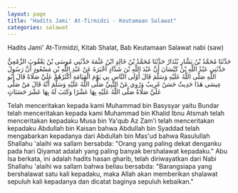 ```yaml
---
layout: page
title: "Hadits Jami' At-Tirmidzi - Keutamaan Salawat"
categories: salawat
---
```


Hadits Jami' At-Tirmidzi, Kitab Shalat, Bab Keutamaan Salawat nabi (saw)

<p class="arab">
حَدَّثَنَا مُحَمَّدُ بْنُ بَشَّارٍ بُنْدَارٌ حَدَّثَنَا مُحَمَّدُ بْنُ خَالِدٍ ابْنُ عَثْمَةَ حَدَّثَنِي مُوسَى بْنُ يَعْقُوبَ الزَّمْعِيُّ حَدَّثَنِي عَبْدُ اللَّهِ بْنُ كَيْسَانَ أَنَّ عَبْدَ اللَّهِ بْنَ شَدَّادٍ أَخْبَرَهُ عَنْ عَبْدِ اللَّهِ بْنِ مَسْعُودٍ أَنَّ رَسُولَ اللَّهِ صَلَّى اللَّهُ عَلَيْهِ وَسَلَّمَ قَالَ أَوْلَى النَّاسِ بِي يَوْمَ الْقِيَامَةِ أَكْثَرُهُمْ عَلَيَّ صَلَاةً قَالَ أَبُو عِيسَى هَذَا حَدِيثٌ حَسَنٌ غَرِيبٌ وَرُوِي عَنْ النَّبِيِّ صَلَّى اللَّهُ عَلَيْهِ وَسَلَّمَ أَنَّهُ قَالَ مَنْ صَلَّى عَلَيَّ صَلَاةً صَلَّى اللَّهُ عَلَيْهِ بِهَا عَشْرًا وَكَتَبَ لَهُ بِهَا عَشْرَ حَسَنَاتٍ
</p>

Telah menceritakan kepada kami Muhammad bin Basysyar yaitu Bundar telah menceritakan kepada kami Muhammad bin Khalid Ibnu Atsmah telah menceritakan kepadaku Musa bin Ya'qub Az Zam'i telah menceritakan kepadaku Abdullah bin Kaisan bahwa Abdullah bin Syaddad telah mengabarkan kepadanya dari Abdullah bin Mas'ud bahwa Rasulullah Shallahu 'alaihi wa sallam bersabda: "Orang yang paling dekat denganku pada hari Qiyamat adalah yang paling banyak bershalawat kepadaku." Abu Isa berkata, ini adalah hadits hasan gharib, telah diriwayatkan dari Nabi Shallahu 'alaihi wa sallam bahwa beliau bersabda: "Barangsiapa yang bershalawat satu kali kepadaku, maka Allah akan memberikan shalawat sepuluh kali kepadanya dan dicatat baginya sepuluh kebaikan."

<!-- https://www.hadits.id/hadits/tirmidzi/446 -->